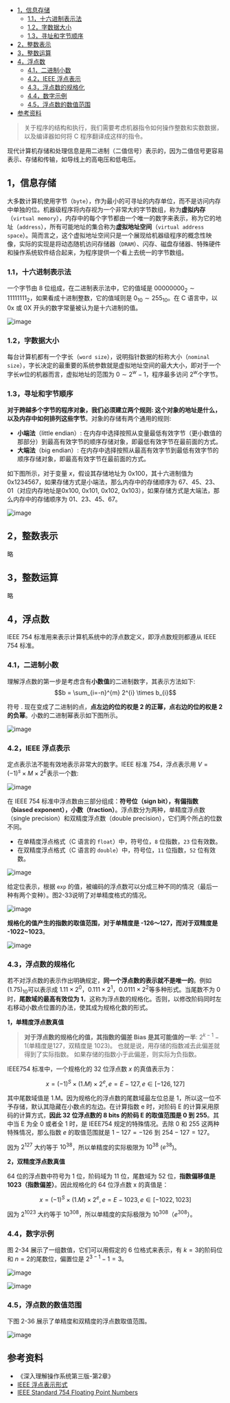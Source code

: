 - [1，信息存储](#1信息存储)
  - [1.1，十六进制表示法](#11十六进制表示法)
  - [1.2，字数据大小](#12字数据大小)
  - [1.3，寻址和字节顺序](#13寻址和字节顺序)
- [2，整数表示](#2整数表示)
- [3，整数运算](#3整数运算)
- [4，浮点数](#4浮点数)
  - [4.1，二进制小数](#41二进制小数)
  - [4.2，IEEE 浮点表示](#42ieee-浮点表示)
  - [4.3，浮点数的规格化](#43浮点数的规格化)
  - [4.4，数字示例](#44数字示例)
  - [4.5，浮点数的数值范围](#45浮点数的数值范围)
- [参考资料](#参考资料)

> 关于程序的结构和执行，我们需要考虑机器指令如何操作整数和实数数据，以及编译器如何将 C 程序翻译成这样的指令。

现代计算机存储和处理信息是用二进制（二值信号）表示的，因为二值信号更容易表示、存储和传输，如导线上的高电压和低电压。

## 1，信息存储
大多数计算机使用字节（`byte`），作为最小的可寻址的内存单位，而不是访问内存中单独的位。机器级程序将内存视为一个非常大的字节数组，称为**虚拟内存**（`virtual memory`），内存中的每个字节都由一个唯一的数字来表示，称为它的地址（`address`），所有可能地址的集合称为**虚拟地址空间**（`virtual address space`）。简而言之，这个虚拟地址空间只是一个展现给机器级程序的概念性映像，实际的实现是将动态随机访问存储器（`DRAM`）、闪存、磁盘存储器、特殊硬件和操作系统软件结合起来，为程序提供一个看上去统一的字节数组。

### 1.1，十六进制表示法
一个字节由 8 位组成，在二进制表示法中，它的值域是 $00000000_2\sim 11111111_{2}$，如果看成十进制整数，它的值域则是 $0_{10}\sim 255_{10}$。在 C 语言中，以 0x 或 0X 开头的数字常量被认为是十六进制的值。

![image](images/du15XqDyxT2wKlQmZyDKTIbP51mCrm3AHOUVdkJWhkc.png)

### 1.2，字数据大小
每台计算机都有一个字长（`word size`），说明指针数据的标称大小（`nominal size`），字长决定的最重要的系统参数就是虚拟地址空间的最大大小，即对于一个字长$w$位的机器而言，虚拟地址的范围为 $0\sim 2^{w}-1$，程序最多访问 $2^{w}$个字节。

### 1.3，寻址和字节顺序
**对于跨越多个字节的程序对象，我们必须建立两个规则: 这个对象的地址是什么，以及内存中如何排列这些字节**。对象的存储有两个通用的规则:

* **小端法**（little endian）: 在内存中选择按照从变量最低有效字节（更小数值的那部分）到最高有效字节的顺序存储对象，即最低有效字节在最前面的方式。
* **大端法**（big endian）: 在内存中选择按照从最高有效字节到最低有效字节的顺序存储对象，即最高有效字节在最前面的方式。

如下图所示，对于变量 $x$，假设其存储地址为 0x100，其十六进制值为 0x1234567，如果存储方式是小端法，那么内存中的存储顺序为 67、45、23、01（对应内存地址是0x100, 0x101, 0x102, 0x103），如果存储方式是大端法，那么内存中的存储顺序为 01、23、45、67。

![image](images/ymZPakWiwkFaKtCt9yb5GwYbw2cl2kt66aKr1pSVoQ8.png)

## 2，整数表示

略

## 3，整数运算

略

## 4，浮点数

IEEE 754 标准用来表示计算机系统中的浮点数定义，即浮点数规则都遵从 IEEE 754 标准。

### 4.1，二进制小数
理解浮点数的第一步是考虑含有**小数值**的二进制数字，其表示方法如下:
$$b = \sum_{i=-n}^{m} 2^{i} \times b_{i}$$

符号 . 现在变成了二进制的点，**点左边的位的权是 2 的正幂，点右边的位的权是 2 的负幂**。小数的二进制幂表示如下图所示。

![image](images/t7jsbVVmMRGIsiXX6IzRg339QPyKOXbA0aQBfXzG5Q8.png)

### 4.2，IEEE 浮点表示
定点表示法不能有效地表示非常大的数字。IEEE 标准 754，浮点表示用 $V = (-1)^s \times M \times 2^E$表示一个数:

![image](images/0OjCdS_0w64dJv3wcJrcn2xHhZq6sc3xNLVqOR2BAIA.png)

在 IEEE 754 标准中浮点数由三部分组成：**符号位（sign bit），有偏指数（biased exponent），小数（fraction）**。浮点数分为两种，单精度浮点数（single precision）和双精度浮点数（double precision），它们两个所占的位数不同。

* 在单精度浮点格式（C 语言的 `float`）中，符号位，`8` 位指数，`23` 位有效数。
* 在双精度浮点格式（C 语言的 `double`）中，符号位，`11` 位指数，`52` 位有效数。

![image](images/iWjyenH48I7GpLDjQAqc2yVQhT-7F5H2W8YBbErI86c.png)

给定位表示，根据 `exp` 的值，被编码的浮点数可以分成三种不同的情况（最后一种有两个变种）。图2-33说明了对单精度格式的情况。

![image](images/899dlOzwfvOmBpzyX5VUJ2CGNJp-t115-mGKJkNwqDg.png)

**规格化的值产生的指数的取值范围，对于单精度是 -126～127，而对于双精度是 -1022\~1023**。

![image](images/KtBlfW18psEh0gDwf8E-uncsC0rDzh0Q9N-QDvp8cc8.png)

### 4.3，浮点数的规格化

若不对浮点数的表示作出明确规定，**同一个浮点数的表示就不是唯一的**。例如 $(1.75)_{10}$可以表示成 $1.11\times 2^0$，$0.111\times 2^1$，$0.0111\times 2^2$等多种形式。当尾数不为 0 时，**尾数域的最高有效位为 1**，这称为浮点数的规格化。否则，以修改阶码同时左右移动小数点位置的办法，使其成为规格化数的形式。

**1，单精度浮点数真值**

> **对于浮点数的规格化的值，其指数的偏差 Bias 是其可能值的一半**: $2^{k-1}-1$(单精度是127，双精度是 1023)。 也就是说，用存储的指数减去此偏差就得到了实际指数。 如果存储的指数小于此偏差，则实际为负指数。

IEEE754 标准中，一个规格化的 32 位浮点数 $x$ 的真值表示为：

$$x = (-1)^{S}\times (1.M)\times 2^{e}, e = E-127, e\in [-126, 127]$$

其中尾数域值是 1.M。因为规格化的浮点数的尾数域最左位总是 1，所以这一位不予存储，默认其隐藏在小数点的左边。在计算指数 e 时，对阶码 E 的计算采用原码的计算方式，**因此 32 位浮点数的 8 bits 的阶码 E 的取值范围是 0 到 255**。其中当 E 为全 0 或者全 1 时，是 IEEE754 规定的特殊情况。去除 0 和 255 这两种特殊情况，那么指数 $e$ 的取值范围就是 $1-127=-126$ 到 $254-127=127$。

因为 $2^{127}$ 大约等于 $10^{38}$，所以单精度的实际极限为 $10^{38}$ ($e^{38}$)。

**2，双精度浮点数真值**

64 位的浮点数中符号为 1 位，阶码域为 11 位，尾数域为 52 位，**指数偏移值是 1023（指数偏差）**。因此规格化的 64 位浮点数 x 的真值是：

$$x = (-1)^{S}\times (1.M)\times 2^{e}, e = E-1023, e\in [-1022,1023]$$

因为 $2^{1023}$ 大约等于 $10^{308}$，所以单精度的实际极限为 $10^{308}$（$e^{308}$）。
### 4.4，数字示例
图 2-34 展示了一组数值，它们可以用假定的 6 位格式来表示，有 $k=3$的阶码位和 $n=2$的尾数位，偏置位是 $2^{3-1}-1 = 3$。

![image](images/F8ISuUEs_e2MjSGeLoI0MMJ_MkF1-l97H9dFGHPp2Js.png)

![image](images/M8pGEmsRv5XkQscrjour5-1xZnOag3Ar9Jav9wMTdW0.png)

### 4.5，浮点数的数值范围

下图 2-36 展示了单精度和双精度的浮点数取值范围。

![image](images/gFzfKRqy4vYGCPctO0JWKh4W0c-PxkEz0aJUYsg0gws.png)
## 参考资料
*  《深入理解操作系统第三版-第2章》
* [IEEE 浮点表示形式](https://learn.microsoft.com/zh-cn/cpp/build/ieee-floating-point-representation?view=msvc-170)
* [IEEE Standard 754 Floating Point Numbers](https://steve.hollasch.net/cgindex/coding/ieeefloat.html)

